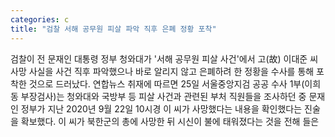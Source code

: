 ```yaml
---
categories: c
title: "검찰 서해 공무원 피살 파악 직후 은폐 정황 포착"
---
```

검찰이 전 문재인 대통령 정부 청와대가 &#39;서해 공무원 피살 사건&#39;에서 고(故) 이대준 씨 사망 사실을 사건 직후 파악했으나 바로 알리지 않고 은폐하려 한 정황을 수사를 통해 포착한 것으로 드러났다. 연합뉴스 취재에 따르면 25일 서울중앙지검 공공 수사 1부(이희동 부장검사)는 청와대와 국방부 등 피살 사건과 관련된 부처 직원들을 조사하던 중 문재인 정부가 지난 2020년 9월 22일 10시경 이 씨가 사망했다는 내용을 확인했다는 진술을 확보했다. 이 씨가 북한군의 총에 사망한 뒤 시신이 불에 태워졌다는 것을 전해 들은